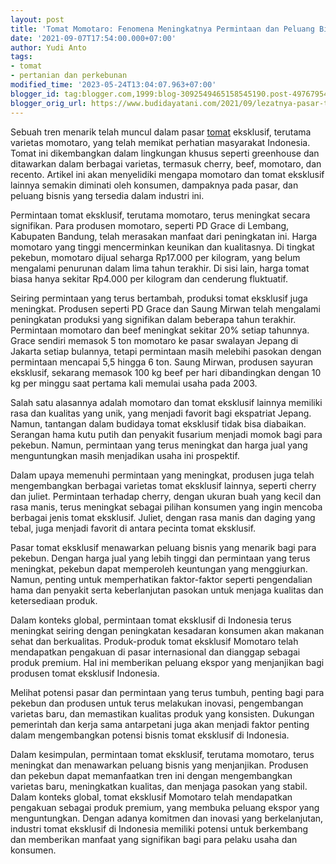 ```yaml
---
layout: post
title: 'Tomat Momotaro: Fenomena Meningkatnya Permintaan dan Peluang Bisnis yang Prospektif'
date: '2021-09-07T17:54:00.000+07:00'
author: Yudi Anto
tags:
- tomat
- pertanian dan perkebunan
modified_time: '2023-05-24T13:04:07.963+07:00'
blogger_id: tag:blogger.com,1999:blog-3092549465158545190.post-4976795436909168538
blogger_orig_url: https://www.budidayatani.com/2021/09/lezatnya-pasar-tomat-ekslusif-momotaro.html
---
```


<p>Sebuah tren menarik telah muncul dalam pasar <a href="https://www.budidayatani.com/search/label/tomat">tomat</a> eksklusif, terutama varietas momotaro, yang telah memikat perhatian masyarakat Indonesia. Tomat ini dikembangkan dalam lingkungan khusus seperti greenhouse dan ditawarkan dalam berbagai varietas, termasuk cherry, beef, momotaro, dan recento. Artikel ini akan menyelidiki mengapa momotaro dan tomat eksklusif lainnya semakin diminati oleh konsumen, dampaknya pada pasar, dan peluang bisnis yang tersedia dalam industri ini.</p><p>Permintaan tomat eksklusif, terutama momotaro, terus meningkat secara signifikan. Para produsen momotaro, seperti PD Grace di Lembang, Kabupaten Bandung, telah merasakan manfaat dari peningkatan ini. Harga momotaro yang tinggi mencerminkan keunikan dan kualitasnya. Di tingkat pekebun, momotaro dijual seharga Rp17.000 per kilogram, yang belum mengalami penurunan dalam lima tahun terakhir. Di sisi lain, harga tomat biasa hanya sekitar Rp4.000 per kilogram dan cenderung fluktuatif.</p><p>Seiring permintaan yang terus bertambah, produksi tomat eksklusif juga meningkat. Produsen seperti PD Grace dan Saung Mirwan telah mengalami peningkatan produksi yang signifikan dalam beberapa tahun terakhir. Permintaan momotaro dan beef meningkat sekitar 20% setiap tahunnya. Grace sendiri memasok 5 ton momotaro ke pasar swalayan Jepang di Jakarta setiap bulannya, tetapi permintaan masih melebihi pasokan dengan permintaan mencapai 5,5 hingga 6 ton. Saung Mirwan, produsen sayuran eksklusif, sekarang memasok 100 kg beef per hari dibandingkan dengan 10 kg per minggu saat pertama kali memulai usaha pada 2003.</p><p>Salah satu alasannya adalah momotaro dan tomat eksklusif lainnya memiliki rasa dan kualitas yang unik, yang menjadi favorit bagi ekspatriat Jepang. Namun, tantangan dalam budidaya tomat eksklusif tidak bisa diabaikan. Serangan hama kutu putih dan penyakit fusarium menjadi momok bagi para pekebun. Namun, permintaan yang terus meningkat dan harga jual yang menguntungkan masih menjadikan usaha ini prospektif.</p><p>Dalam upaya memenuhi permintaan yang meningkat, produsen juga telah mengembangkan berbagai varietas tomat eksklusif lainnya, seperti cherry dan juliet. Permintaan terhadap cherry, dengan ukuran buah yang kecil dan rasa manis, terus meningkat sebagai pilihan konsumen yang ingin mencoba berbagai jenis tomat eksklusif. Juliet, dengan rasa manis dan daging yang tebal, juga menjadi favorit di antara pecinta tomat eksklusif.</p><p>Pasar tomat eksklusif menawarkan peluang bisnis yang menarik bagi para pekebun. Dengan harga jual yang lebih tinggi dan permintaan yang terus meningkat, pekebun dapat memperoleh keuntungan yang menggiurkan. Namun, penting untuk memperhatikan faktor-faktor seperti pengendalian hama dan penyakit serta keberlanjutan pasokan untuk menjaga kualitas dan ketersediaan produk.</p><p>Dalam konteks global, permintaan tomat eksklusif di Indonesia terus meningkat seiring dengan peningkatan kesadaran konsumen akan makanan sehat dan berkualitas. Produk-produk tomat eksklusif Momotaro telah mendapatkan pengakuan di pasar internasional dan dianggap sebagai produk premium. Hal ini memberikan peluang ekspor yang menjanjikan bagi produsen tomat eksklusif Indonesia.</p><p>Melihat potensi pasar dan permintaan yang terus tumbuh, penting bagi para pekebun dan produsen untuk terus melakukan inovasi, pengembangan varietas baru, dan memastikan kualitas produk yang konsisten. Dukungan pemerintah dan kerja sama antarpetani juga akan menjadi faktor penting dalam mengembangkan potensi bisnis tomat eksklusif di Indonesia.</p><p>Dalam kesimpulan, permintaan tomat eksklusif, terutama momotaro, terus meningkat dan menawarkan peluang bisnis yang menjanjikan. Produsen dan pekebun dapat memanfaatkan tren ini dengan mengembangkan varietas baru, meningkatkan kualitas, dan menjaga pasokan yang stabil. Dalam konteks global, tomat eksklusif Momotaro telah mendapatkan pengakuan sebagai produk premium, yang membuka peluang ekspor yang menguntungkan. Dengan adanya komitmen dan inovasi yang berkelanjutan, industri tomat eksklusif di Indonesia memiliki potensi untuk berkembang dan memberikan manfaat yang signifikan bagi para pelaku usaha dan konsumen.</p>